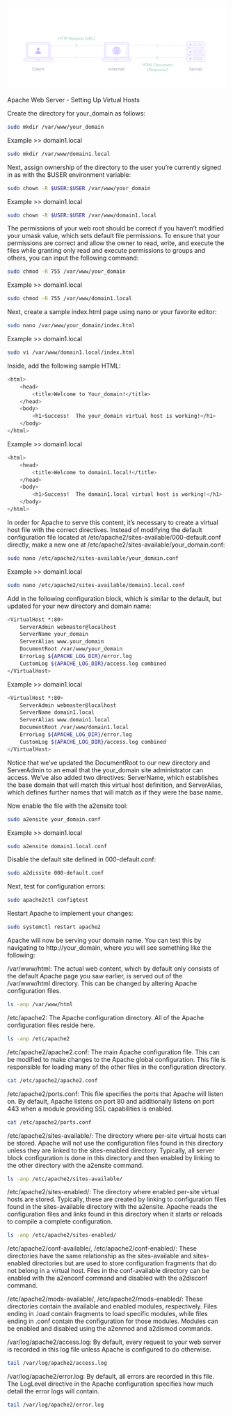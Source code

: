 ![Alt text](image.png)


Apache Web Server - Setting Up Virtual Hosts

Create the directory for your_domain as follows:
```bash
sudo mkdir /var/www/your_domain
```

Example >> domain1.local
```bash
sudo mkdir /var/www/domain1.local
```

Next, assign ownership of the directory to the user you’re currently signed in as with the $USER environment variable:
```bash
sudo chown -R $USER:$USER /var/www/your_domain
```

Example >> domain1.local
```bash
sudo chown -R $USER:$USER /var/www/domain1.local
```

The permissions of your web root should be correct if you haven’t modified your umask value, which sets default file permissions. To ensure that your permissions are correct and allow the owner to read, write, and execute the files while granting only read and execute permissions to groups and others, you can input the following command:
```bash
sudo chmod -R 755 /var/www/your_domain
```

Example >> domain1.local
```bash
sudo chmod -R 755 /var/www/domain1.local
```

Next, create a sample index.html page using nano or your favorite editor:
```bash
sudo nano /var/www/your_domain/index.html
```

Example >> domain1.local
```bash
sudo vi /var/www/domain1.local/index.html
```

Inside, add the following sample HTML:
```bash
<html>
    <head>
        <title>Welcome to Your_domain!</title>
    </head>
    <body>
        <h1>Success!  The your_domain virtual host is working!</h1>
    </body>
</html>
```

Example >> domain1.local
```bash
<html>
    <head>
        <title>Welcome to domain1.local!</title>
    </head>
    <body>
        <h1>Success!  The domain1.local virtual host is working!</h1>
    </body>
</html>
```

In order for Apache to serve this content, it’s necessary to create a virtual host file with the correct directives. Instead of modifying the default configuration file located at /etc/apache2/sites-available/000-default.conf directly, make a new one at /etc/apache2/sites-available/your_domain.conf:
```bash
sudo nano /etc/apache2/sites-available/your_domain.conf
```

Example >> domain1.local
```bash
sudo nano /etc/apache2/sites-available/domain1.local.conf
```

Add in the following configuration block, which is similar to the default, but updated for your new directory and domain name:
```bash
<VirtualHost *:80>
    ServerAdmin webmaster@localhost
    ServerName your_domain
    ServerAlias www.your_domain
    DocumentRoot /var/www/your_domain
    ErrorLog ${APACHE_LOG_DIR}/error.log
    CustomLog ${APACHE_LOG_DIR}/access.log combined
</VirtualHost>
```

Example >> domain1.local
```bash
<VirtualHost *:80>
    ServerAdmin webmaster@localhost
    ServerName domain1.local
    ServerAlias www.domain1.local
    DocumentRoot /var/www/domain1.local
    ErrorLog ${APACHE_LOG_DIR}/error.log
    CustomLog ${APACHE_LOG_DIR}/access.log combined
</VirtualHost>
```

Notice that we’ve updated the DocumentRoot to our new directory and ServerAdmin to an email that the your_domain site administrator can access. We’ve also added two directives: ServerName, which establishes the base domain that will match this virtual host definition, and ServerAlias, which defines further names that will match as if they were the base name.

Now enable the file with the a2ensite tool:
```bash
sudo a2ensite your_domain.conf
```

Example >> domain1.local
```bash
sudo a2ensite domain1.local.conf
```

Disable the default site defined in 000-default.conf:
```bash
sudo a2dissite 000-default.conf
```

Next, test for configuration errors:
```bash
sudo apache2ctl configtest
```

Restart Apache to implement your changes:
```bash
sudo systemctl restart apache2
```

Apache will now be serving your domain name. You can test this by navigating to http://your_domain, where you will see something like the following:

/var/www/html: The actual web content, which by default only consists of the default Apache page you saw earlier, is served out of the /var/www/html directory. This can be changed by altering Apache configuration files.
```bash
ls -anp /var/www/html
```

/etc/apache2: The Apache configuration directory. All of the Apache configuration files reside here.
```bash
ls -anp /etc/apache2
```

/etc/apache2/apache2.conf: The main Apache configuration file. This can be modified to make changes to the Apache global configuration. This file is responsible for loading many of the other files in the configuration directory.
```bash
cat /etc/apache2/apache2.conf
```

/etc/apache2/ports.conf: This file specifies the ports that Apache will listen on. By default, Apache listens on port 80 and additionally listens on port 443 when a module providing SSL capabilities is enabled.
```bash
cat /etc/apache2/ports.conf
```

/etc/apache2/sites-available/: The directory where per-site virtual hosts can be stored. Apache will not use the configuration files found in this directory unless they are linked to the sites-enabled directory. Typically, all server block configuration is done in this directory and then enabled by linking to the other directory with the a2ensite command.
```bash
ls -anp /etc/apache2/sites-available/
```

/etc/apache2/sites-enabled/: The directory where enabled per-site virtual hosts are stored. Typically, these are created by linking to configuration files found in the sites-available directory with the a2ensite. Apache reads the configuration files and links found in this directory when it starts or reloads to compile a complete configuration.
```bash
ls -anp /etc/apache2/sites-enabled/
```

/etc/apache2/conf-available/, /etc/apache2/conf-enabled/: These directories have the same relationship as the sites-available and sites-enabled directories but are used to store configuration fragments that do not belong in a virtual host. Files in the conf-available directory can be enabled with the a2enconf command and disabled with the a2disconf command.

/etc/apache2/mods-available/, /etc/apache2/mods-enabled/: These directories contain the available and enabled modules, respectively. Files ending in .load contain fragments to load specific modules, while files ending in .conf contain the configuration for those modules. Modules can be enabled and disabled using the a2enmod and a2dismod commands.

/var/log/apache2/access.log: By default, every request to your web server is recorded in this log file unless Apache is configured to do otherwise.
```bash
tail /var/log/apache2/access.log
```

/var/log/apache2/error.log: By default, all errors are recorded in this file. The LogLevel directive in the Apache configuration specifies how much detail the error logs will contain.
```bash
tail /var/log/apache2/error.log
```

